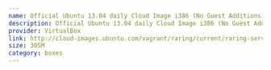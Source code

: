 ```yaml
---
name: Official Ubuntu 13.04 daily Cloud Image i386 (No Guest Additions)
description: Official Ubuntu 13.04 daily Cloud Image i386 (No Guest Additions)
provider: VirtualBox
link: http://cloud-images.ubuntu.com/vagrant/raring/current/raring-server-cloudimg-i386-vagrant-disk1.box
size: 305M
category: boxes
---
```

